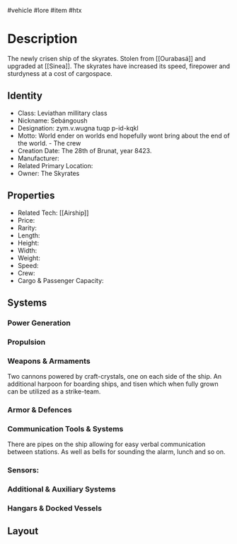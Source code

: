 #vehicle #lore #item #htx 
# Description
The newly crisen ship of the skyrates. Stolen from [[Ourabasá]] and upgraded at [[Sinea]]. The skyrates have increased its speed, firepower and sturdyness at a cost of cargospace.
## Identity
- Class: Leviathan millitary class
- Nickname: Sebángoush
- Designation: zym.v.wugna tuqp p-id-kqkl
- Motto: World ender on worlds end hopefully wont bring about the end of the world. - The crew
- Creation Date: The 28th of Brunat, year 8423.
- Manufacturer:
- Related Primary Location:
- Owner: The Skyrates

## Properties
- Related Tech: [[Airship]]
- Price: 
- Rarity:
- Length:
- Height:
- Width:
- Weight:
- Speed: 
- Crew:
- Cargo & Passenger Capacity:

## Systems
### Power Generation

### Propulsion

### Weapons & Armaments
Two cannons powered by craft-crystals, one on each side of the ship. An additional harpoon for boarding ships, and tisen which when fully grown can be utilized as a strike-team.
### Armor & Defences

### Communication Tools & Systems
There are pipes on the ship allowing for easy verbal communication between stations. As well as bells for sounding the alarm, lunch and so on.
### Sensors:

### Additional & Auxiliary Systems

### Hangars & Docked Vessels

## Layout
